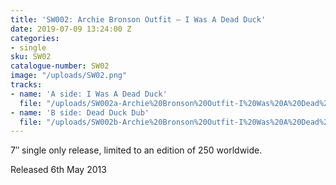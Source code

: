 ```yaml
---
title: 'SW002: Archie Bronson Outfit – I Was A Dead Duck'
date: 2019-07-09 13:24:00 Z
categories:
- single
sku: SW02
catalogue-number: SW02
image: "/uploads/SW02.png"
tracks:
- name: 'A side: I Was A Dead Duck'
  file: "/uploads/SW002a-Archie%20Bronson%20Outfit-I%20Was%20A%20Dead%20Duck.mp3"
- name: 'B side: Dead Duck Dub'
  file: "/uploads/SW002b-Archie%20Bronson%20Outfit-I%20Was%20A%20Dead%20Duck.mp3"
---
```


7″ single only release, limited to an edition of 250 worldwide.

Released 6th May 2013